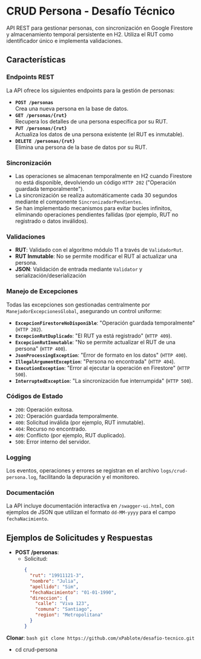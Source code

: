 # CRUD Persona - Desafío Técnico

API REST para gestionar personas, con sincronización en Google Firestore y almacenamiento temporal persistente en H2. 
Utiliza el RUT como identificador único e implementa validaciones.
## Características

### Endpoints REST
La API ofrece los siguientes endpoints para la gestión de personas:

- **`POST /personas`**  
  Crea una nueva persona en la base de datos.
- **`GET /personas/{rut}`**  
  Recupera los detalles de una persona específica por su RUT.
- **`PUT /personas/{rut}`**  
  Actualiza los datos de una persona existente (el RUT es inmutable).
- **`DELETE /personas/{rut}`**  
  Elimina una persona de la base de datos por su RUT.

### Sincronización
- Las operaciones se almacenan temporalmente en H2 cuando Firestore no está disponible, devolviendo un código `HTTP 202` ("Operación guardada temporalmente").
- La sincronización se realiza automáticamente cada 30 segundos mediante el componente `SincronizadorPendientes`.
- Se han implementado mecanismos para evitar bucles infinitos, eliminando operaciones pendientes fallidas (por ejemplo, RUT no registrado o datos inválidos).
### Validaciones
- **RUT**: Validado con el algoritmo módulo 11 a través de `ValidadorRut`.
- **RUT Inmutable**: No se permite modificar el RUT al actualizar una persona.
- **JSON**: Validación de entrada mediante `Validator` y serialización/deserialización 

### Manejo de Excepciones
Todas las excepciones son gestionadas centralmente por `ManejadorExcepcionesGlobal`, asegurando un control uniforme:

- **`ExcepcionFirestoreNoDisponible`**: "Operación guardada temporalmente" (`HTTP 202`).
- **`ExcepcionRutDuplicado`**: "El RUT ya está registrado" (`HTTP 409`).
- **`ExcepcionRutInmutable`**: "No se permite actualizar el RUT de una persona" (`HTTP 400`).
- **`JsonProcessingException`**: "Error de formato en los datos" (`HTTP 400`).
- **`IllegalArgumentException`**: "Persona no encontrada" (`HTTP 404`).
- **`ExecutionException`**: "Error al ejecutar la operación en Firestore" (`HTTP 500`).
- **`InterruptedException`**: "La sincronización fue interrumpida" (`HTTP 500`).

### Códigos de Estado
- `200`: Operación exitosa.
- `202`: Operación guardada temporalmente.
- `400`: Solicitud inválida (por ejemplo, RUT inmutable).
- `404`: Recurso no encontrado.
- `409`: Conflicto (por ejemplo, RUT duplicado).
- `500`: Error interno del servidor.

### Logging
Los eventos, operaciones y errores se registran en el archivo `logs/crud-persona.log`, facilitando la depuración y el monitoreo.

### Documentación
La API incluye documentación interactiva en `/swagger-ui.html`, con ejemplos de JSON que utilizan el formato `dd-MM-yyyy` para el campo `fechaNacimiento`.

## Ejemplos de Solicitudes y Respuestas

- **POST /personas**:
    - Solicitud:
      ```json
      {
        "rut": "19911121-3",
        "nombre": "Julia",
        "apellido": "Sim",
        "fechaNacimiento": "01-01-1990",
        "direccion": {
          "calle": "Viva 123",
          "comuna": "Santiago",
          "region": "Metropolitana"
        }
      }

**Clonar**: ```bash git clone https://github.com/xPablote/desafio-tecnico.git``` 
- cd crud-persona
